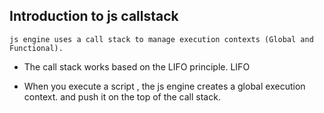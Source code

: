 ## Introduction to js callstack

```
js engine uses a call stack to manage execution contexts (Global and Functional).
```

- The call stack works based on the LIFO principle. LIFO

- When you execute a script , the js engine creates a global execution context. and push it on the top of the call stack. 